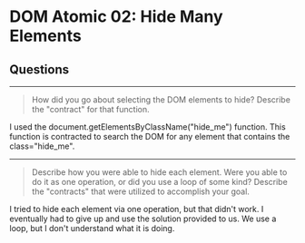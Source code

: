 # DOM Atomic 02: Hide Many Elements

## Questions

---

> How did you go about selecting the DOM elements to hide? Describe the "contract" for that function.

I used the document.getElementsByClassName("hide_me") function.
This function is contracted to search the DOM for any element that contains the class="hide_me".

---

> Describe how you were able to hide each element. Were you able to do it as one operation, or did you use a loop of some kind? Describe the "contracts" that were utilized to accomplish your goal.

I tried to hide each element via one operation, but that didn't work.  I eventually had to give up and use the solution provided to us.  We use a loop, but I don't understand what it is doing.